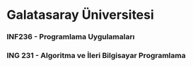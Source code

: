 # Galatasaray Üniversitesi

### INF236 - Programlama Uygulamaları
### ING 231 - Algoritma ve İleri Bilgisayar Programlama
